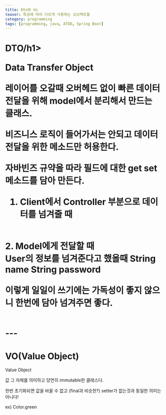```yaml
---
title: Dto와 Vo
teaser: 특성에 따라 다르게 사용하는 오브젝트들
category: programming
tags: [programming, java, ATDD, Spring Boot]
---
```


<h1>DTO/h1>

<rb>Data Transfer Object</rb>  

레이어를 오갈때 오버헤드 없이 빠른 데이터 전달을 위해 model에서 분리해서 만드는 클래스.

비즈니스 로직이 들어가서는 안되고 데이터 전달을 위한 메소드만 허용한다.

자바빈즈 규약을 따라 필드에 대한 get set 메소드를 담아 만든다.
<br/>
1. Client에서 Controller 부분으로 데이터를 넘겨줄 때
<br/>
2. Model에게 전달할 때
<br/>
User의 정보를 넘겨준다고 했을때 <highlight>String name</highlight> <highlight>String password</highlight>

이렇게 일일이 쓰기에는 가독성이 좋지 않으니 한번에 담아 넘겨주면 좋다.


<br/>
---
<h1>VO(Value Object)</h1>

<rb>Value Object</rb>  

값 그 자체를 의미하고 당연히 immutable한 클래스다.

한번 초기화되면 값을 바꿀 수 없고 (final과 비슷한?) setter가 없는것과 동일한 의미는 아니다!

ex) Color.green
